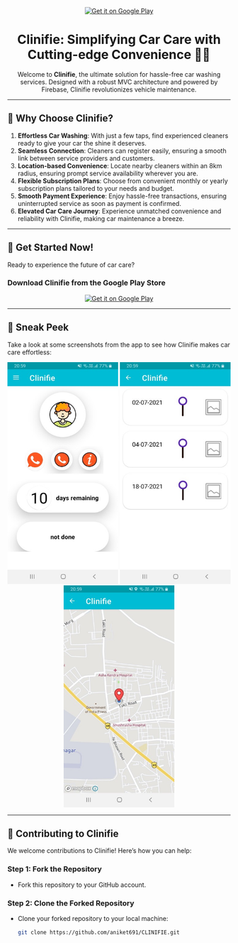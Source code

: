 <!-- Clinifie Logo -->
<!-- <img src="https://your-image-link-here.com/logo.png" alt="Clinifie Logo" height="80" />  -->

<p align="center">
    <a href="https://play.google.com/store/apps/details?id=com.org.clinify">
        <img alt="Get it on Google Play"
             height="80"
             src="https://play.google.com/intl/en_us/badges/images/generic/en_badge_web_generic.png" />
    </a>
</p>

<h1 align="center">Clinifie: Simplifying Car Care with Cutting-edge Convenience 🚗💧</h1>

<p align="center">
Welcome to <b>Clinifie</b>, the ultimate solution for hassle-free car washing services. Designed with a robust MVC architecture and powered by Firebase, Clinifie revolutionizes vehicle maintenance.
</p>

---

## 🌟 Why Choose Clinifie?

1. **Effortless Car Washing**: With just a few taps, find experienced cleaners ready to give your car the shine it deserves.
2. **Seamless Connection**: Cleaners can register easily, ensuring a smooth link between service providers and customers.
3. **Location-based Convenience**: Locate nearby cleaners within an 8km radius, ensuring prompt service availability wherever you are.
4. **Flexible Subscription Plans**: Choose from convenient monthly or yearly subscription plans tailored to your needs and budget.
5. **Smooth Payment Experience**: Enjoy hassle-free transactions, ensuring uninterrupted service as soon as payment is confirmed.
6. **Elevated Car Care Journey**: Experience unmatched convenience and reliability with Clinifie, making car maintenance a breeze.

---

## 🚀 Get Started Now!
Ready to experience the future of car care? 

### **Download Clinifie from the Google Play Store**  
<p align="center">
    <a href="https://play.google.com/store/apps/details?id=com.org.clinify">
        <img alt="Get it on Google Play"
             height="100"
             src="https://play.google.com/intl/en_us/badges/images/generic/en_badge_web_generic.png" />
    </a>
</p>

---

## 📸 Sneak Peek

Take a look at some screenshots from the app to see how Clinifie makes car care effortless:

<p align="center">
    <img src="https://raw.githubusercontent.com/aniket691/CLINIFIE/main/app/images/126812758-c9ea5e30-68d6-4732-a3ed-e472b3d440b8.jpg" height="500" width="250"> 
    <img src="https://raw.githubusercontent.com/aniket691/CLINIFIE/main/app/images/126813448-20685b77-1d06-4e2f-8a5b-1740296a6aca.jpg" height="500" width="250"> 
    <img src="https://raw.githubusercontent.com/aniket691/CLINIFIE/main/app/images/126813970-49d2c5ab-59fc-4d03-a3d6-91a84ee68731.jpg" height="500" width="250">
</p>

---

## 🤝 Contributing to Clinifie

We welcome contributions to Clinifie! Here’s how you can help:

### Step 1: Fork the Repository
- Fork this repository to your GitHub account.

### Step 2: Clone the Forked Repository
- Clone your forked repository to your local machine:
  ```bash
  git clone https://github.com/aniket691/CLINIFIE.git
